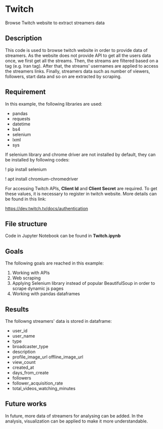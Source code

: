 # Twitch
Browse Twitch website to extract streamers data

## Description
This code is used to browse twitch website in order to provide data of streamers. As the website does not provide API to get all the users data once, we first get all the streams. Then, the streams are filtered based on a tag (e.g. Iran tag). After that, the streams' usernames are applied to access the streamers links. Finally, streamers data such as number of viewers, followers, start data and so on are extracted by scraping.

## Requirement
In this example, the following libraries are used:
- pandas
- requests
- datetime
- bs4
- selenium
- lxml
- sys

If selenium library and chrome driver are not installed by default, they can be installed by following codes:

! pip install selenium

! apt install chromium-chromedriver

For accessing Twitch APIs, **Client Id** and **Client Secret** are required. To get these values, it is necessary to register in twitch website. More details can be found in this link:

https://dev.twitch.tv/docs/authentication

## File structure
Code in Jupyter Notebook can be found in __Twitch.ipynb__

## Goals
The following goals are reached in this example:
1) Working with APIs
2) Web scraping
3) Applying Selenium library instead of popular BeautifulSoup in order to scrape dynamic js pages
4) Working with pandas dataframes

## Results
The followng streamers' data is stored in dataframe:
- user_id
- user_name
- type
- broadcaster_type
- description
- profile_image_url	offline_image_url
- view_count
- created_at
- days_from_create
- followers
- follower_acquisition_rate
- total_videos_watching_minutes

## Future works
In future, more data of streamers for analysing can be added. In the analysis, visualization can be applied to make it more understandable.
